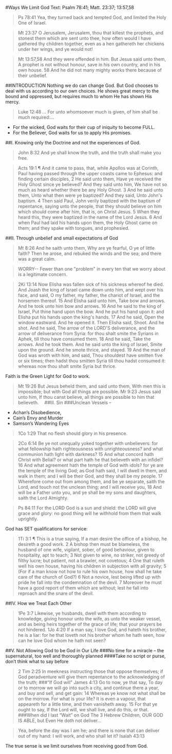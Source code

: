 <!-- Preached: 
- November 27, 2011 at Deliverance Center.

 -->

#Ways We Limit God
Text: Psalm 78:41; Matt. 23:37; 13:57,58

> Ps 78:41 Yea, they turned back and tempted God, and limited the Holy One of Israel.

> Mt 23:37 O Jerusalem, Jerusalem, thou that killest the prophets, and stonest them which are sent unto thee, how often would I have gathered thy children together, even as a hen gathereth her chickens under her wings, and ye would not!

> Mt 13:57,58 And they were offended in him. But Jesus said unto them, A prophet is not without honour, save in his own country, and in his own house. 58 And he did not many mighty works there because of their unbelief.


##INTRODUCTION
Nothing we do can change God. But God chooses to  deal with us according to our own choices. He shows great mercy to the bound and oppressed, but requires much to whom He has shown His mercy.
>  Luke 12:48 … For unto whomsoever much is given, of him shall be much required:…
- For the wicked, God waits for their cup of iniquity to become FULL.
- For the Believer, God waits for us to apply His promises.

##I. Knowing only the Doctrine and not the experiences of God.
> John 8:32 And ye shall know the truth, and the truth shall make you free.

> Acts 19:1 ¶ And it came to pass, that, while Apollos was at Corinth, Paul having passed through the upper coasts came to Ephesus: and finding certain disciples, 2 He said unto them, Have ye received the Holy Ghost since ye believed? And they said unto him, We have not so much as heard whether there be any Holy Ghost. 3 And he said unto them, Unto what then were ye baptized? And they said, Unto John's baptism. 4 Then said Paul, John verily baptized with the baptism of repentance, saying unto the people, that they should believe on him which should come after him, that is, on Christ Jesus. 5 When they heard this, they were baptized in the name of the Lord Jesus. 6 And when Paul had laid his hands upon them, the Holy Ghost came on them; and they spake with tongues, and prophesied.

##II. Through unbelief and small expectations of God
> Mt 8:26 And he saith unto them, Why are ye fearful, O ye of little faith? Then he arose, and rebuked the winds and the sea; and there was a great calm.

> WORRY-- Fewer than one "problem" in every ten that we worry  about is a legitimate concern.

> 2Ki 13:14 Now Elisha was fallen sick of his sickness whereof he died. And Joash the king of Israel came down unto him, and wept over his face, and said, O my father, my father, the chariot of Israel, and the horsemen thereof. 15 And Elisha said unto him, Take bow and arrows. And he took unto him bow and arrows. 16 And he said to the king of Israel, Put thine hand upon the bow. And he put his hand upon it: and Elisha put his hands upon the king's hands. 17 And he said, Open the window eastward. And he opened it. Then Elisha said, Shoot. And he shot. And he said, The arrow of the LORD'S deliverance, and the arrow of deliverance from Syria: for thou shalt smite the Syrians in Aphek, till thou have consumed them. 18 And he said, Take the arrows. And he took them. And he said unto the king of Israel, Smite upon the ground. And he smote thrice, and stayed. 19 And the man of God was wroth with him, and said, Thou shouldest have smitten five or six times; then hadst thou smitten Syria till thou hadst consumed it: whereas now thou shalt smite Syria but thrice.

Faith is the Green Light for God to work.

> Mt 19:26 But Jesus beheld them, and said unto them, With men this is impossible; but with God all things are possible.
> Mr 9:23  Jesus said unto him, If thou canst believe, all things are possible to him that believeth. 
##III. Sin
###Unclean Vessels – 
- Achan’s Disobedience, 	
- Cain’s Envy and Murder
- Samson’s Wandering Eyes 
> 1Co 1:29 That no flesh should glory in his presence.

> 2Co 6:14 Be ye not unequally yoked together with unbelievers: for what fellowship hath righteousness with unrighteousness? and what communion hath light with darkness? 15 And what concord hath Christ with Belial? or what part hath he that believeth with an infidel? 16 And what agreement hath the temple of God with idols? for ye are the temple of the living God; as God hath said, I will dwell in them, and walk in them; and I will be their God, and they shall be my people. 17 Wherefore come out from among them, and be ye separate, saith the Lord, and touch not the unclean thing; and I will receive you, 18 And will be a Father unto you, and ye shall be my sons and daughters, saith the Lord Almighty.

> Ps 84:11 For the LORD God is a sun and shield: the LORD will give grace and glory: no good thing will he withhold from them that walk uprightly.

God has SET qualifications for service: 
> 1Ti 3:1 ¶ This is a true saying, If a man desire the office of a bishop, he desireth a good work. 2 A bishop then must be blameless, the husband of one wife, vigilant, sober, of good behaviour, given to hospitality, apt to teach;  3 Not given to wine, no striker, not greedy of filthy lucre; but patient, not a brawler, not covetous; 4 One that ruleth well his own house, having his children in subjection with all gravity; 5 (For if a man know not how to rule his own house, how shall he take care of the church of God?) 6 Not a novice, lest being lifted up with pride he fall into the condemnation of the devil. 7 Moreover he must have a good report of them which are without; lest he fall into reproach and the snare of the devil.

##IV. How we Treat Each Other
> 1Pe 3:7 Likewise, ye husbands, dwell with them according to knowledge, giving honour unto the wife, as unto the weaker vessel, and as being heirs together of the grace of life; that your prayers be not hindered.
> 1Jo 4:20 If a man say, I love God, and hateth his brother, he is a liar: for he that loveth not his brother whom he hath seen, how can he love God whom he hath not seen?

##V. Not Allowing God to be God in Our Life 
###No time for a miracle – the supernatural, too well and thoroughly planned
####Take no script or purse, don’t think what to say before
> 2 Tim 2:25 In meekness instructing those that oppose themselves; if God peradventure will give them repentance to the acknowledging of the truth;
###“If God will”
> James 4:13 Go to now, ye that say, To day or to morrow we will go into such a city, and continue there a year, and buy and sell, and get gain: 14 Whereas ye know not what shall be on the morrow. For what is your life? It is even a vapour, that appeareth for a little time, and then vanisheth away. 15 For that ye ought to say, If the Lord will, we shall live, and do this, or that.
###When did I last “Wait” on God
The 3 Hebrew Children, OUR GOD IS ABLE, but Even He doth not deliver…

> Yea, before the day was I am he; and there is none that can deliver out of my hand: I will work, and who shall let it?   Isaiah 43:13

The true sense is we limit ourselves from receiving good from God.